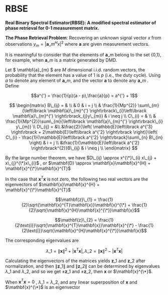 # RBSE

**Real Binary Spectral Estimator(RBSE): A modified spectral estimator of phase retrieval for 0-1 measurement matrix.**

**The Phase Retrieval Problem**:  Recovering an unknown signal vector $x$ from observations $y_m=|\mathbf{a}\_m^H x|^2$ where $\mathbf{a}$ are given measurement vectors.

It is meaningful to consider that the elements of $\mathbf{a}\_m$ belong to the set {0,1}, for example, when $\mathbf{a}\_m$ is a matrix generated by DMD. 

Let $ \mathbf{a}\_{m} $ are $M$ dimensional i.i.d. random vectors, the probability that the element has a value of 1 is $p$ (i.e., the duty cycle). Using $a$ to denote any element of $\mathbf{a}\_{m}$, and the vector $\mathbf{a}$ to denote any $\mathbf{a}\_{m}$ . Define

$$a^{'} = \frac{1}{p}(a - p),\frac{a}{p} = a^{'} + 1$$

$$ 
\begin{matrix}
B\_{ij} = & \\
& 0 & i = j \\
& \frac{1}{Mp^{2}} \sum\_{m}{\left\lbrack \mathbf{a}\_{m}^{'} \right\rbrack\_{i}\left\lbrack \mathbf{a}\_{m}^{'} \right\rbrack_{j}y\_{m}} & i \neq j  \\
C\_{i} = & \\
& \frac{1}{Mp^{2}}\sum\_{m}{\left\lbrack \mathbf{a}\_{m}^{'} \right\rbrack\_{i} y\_{m}} \\
D\_{ij} = &\\
&\frac{2}{\left( \mathbb{E}\left\lbrack a^{'3} \right\rbrack + 2\mathbb{E}\left\lbrack a^{'2} \right\rbrack \right)}\left( C\_{i} - \frac{1}{\mathbb{E}\left\lbrack a^{'2} \right\rbrack}\sum\_{n} B\_{in} \right) & i = j \\
&\frac{1}{\mathbb{E}\left\lbrack a^{'2} \right\rbrack^{2}}B\_{ij} & i \neq j \\
\end{matrix}  $$

By the large number theorem, we have $D\_{ij} \approx x^{\*}\_{i} x\_{j} + x\_{j}^{\*}x\_{i}$ , or $\mathbf{D} \approx \mathbf{x}\mathbf{x}^{H} + \mathbf{x}^{\*}\mathbf{x}^{T}$

In the case that $\mathbf{x}^{T}\mathbf{x}$ is not zero, the following two real vectors are the eigenvectors of $\mathbf{x}\mathbf{x}^{H} + \mathbf{x}^{\*}\mathbf{x}^{T}$

$$\mathbf{z}\_{1} = \frac{1}{2}\sqrt{\mathbf{x}^{T}\mathbf{x}}\mathbf{x}^{\*} + \frac{1}{2}\sqrt{\mathbf{x}^{H}\mathbf{x}^{\*}}\mathbf{x}$$

$$\mathbf{z}\_{2} = \frac{1}{2\text{i}}\sqrt{\mathbf{x}^{T}\mathbf{x}}\mathbf{x}^{\*} - \frac{1}{2\text{i}}\sqrt{\mathbf{x}^{H}\mathbf{x}^{\*}}\mathbf{x}$$

The corresponding eigenvalues are

$$\lambda\_{1} = \left\| \mathbf{x} \right\|^{2} + \left| \mathbf{x}^{T}\mathbf{x} \right|,\lambda\_{2} = \left\| \mathbf{x} \right\|^{2} - \left| \mathbf{x}^{T}\mathbf{x} \right|$$

Calculating the eigenvectors of the matrices yields $\mathbf{z}\_{1}$ and $\mathbf{z}\_{2}$ after normalization, and then  $\left\| \mathbf{z}\_{1} \right\|$ and $\left\| \mathbf{z}\_{2} \right\|$ can be determined by eigenvalues $\lambda\_{1}$ and $\lambda\_{2}$, and so we get ±$\mathbf{z}\_{1}$ and ±$\mathbf{z}\_{2}$, then $\mathbf{x}$ or $\mathbf{x}^{\*}$.

When $\mathbf{x}^{T}\mathbf{x}=0$ , $\lambda\_{1} =\lambda\_{2}$, and any linear superposition of $\mathbf{x}$ and $\mathbf{x}^{\*}$ is an eigenvector


